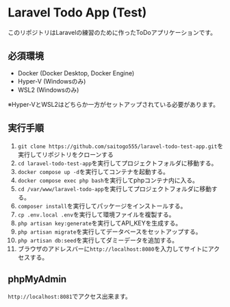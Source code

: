 # Laravel Todo App (Test)

このリポジトリはLaravelの練習のために作ったToDoアプリケーションです。

## 必須環境

- Docker (Docker Desktop, Docker Engine)
- Hyper-V (Windowsのみ)
- WSL2 (Windowsのみ)

※Hyper-VとWSL2はどちらか一方がセットアップされている必要があります。

## 実行手順

1. `git clone https://github.com/saitogo555/laravel-todo-test-app.git`を実行してリポジトリをクローンする
2. `cd laravel-todo-test-app`を実行してプロジェクトフォルダに移動する。
3. `docker compose up -d`を実行してコンテナを起動する。
4. `docker compose exec php bash`を実行してphpコンテナ内に入る。
5. `cd /var/www/laravel-todo-app`を実行してプロジェクトフォルダに移動する。
6. `composer install`を実行してパッケージをインストールする。
7. `cp .env.local .env`を実行して環境ファイルを複製する。
8. `php artisan key:generate`を実行してAPI_KEYを生成する。
9. `php artisan migrate`を実行してデータベースをセットアップする。
10. `php artisan db:seed`を実行してダミーデータを追加する。
11. ブラウザのアドレスバーに`http://localhost:8080`を入力してサイトにアクセスする。

## phpMyAdmin

`http://localhost:8081`でアクセス出来ます。